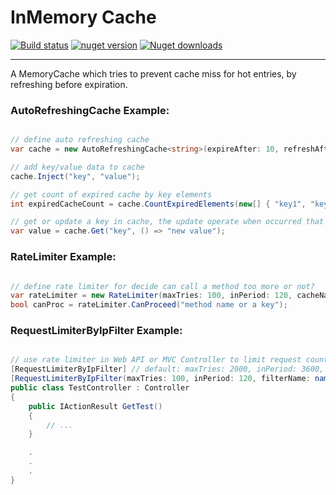 # InMemory Cache

[![Build status](https://ci.appveyor.com/api/projects/status/vpt1d9biulupim04?svg=true)](https://ci.appveyor.com/project/Behzadkhosravifar/inmemory)
[![nuget version](https://img.shields.io/nuget/v/inmemory.svg)](https://www.nuget.org/packages/InMemory)
[![Nuget downloads](http://img.shields.io/nuget/dt/inmemory.svg)](https://www.nuget.org/packages/inmemory/)

----------------------------------------------------

A MemoryCache which tries to prevent cache miss for hot entries, by refreshing before expiration.

### AutoRefreshingCache Example:

```C#

// define auto refreshing cache
var cache = new AutoRefreshingCache<string>(expireAfter: 10, refreshAfter: 8, cacheName: "shortTimeCache");

// add key/value data to cache
cache.Inject("key", "value");

// get count of expired cache by key elements
int expiredCacheCount = cache.CountExpiredElements(new[] { "key1", "key2", "key3", "key4" });

// get or update a key in cache, the update operate when occurred that cache was expired, else get old value.
var value = cache.Get("key", () => "new value");
```

### RateLimiter Example:

```C#

// define rate limiter for decide can call a method too more or not?
var rateLimiter = new RateLimiter(maxTries: 100, inPeriod: 120, cacheName: "rateLimiterCache");
bool canProc = rateLimiter.CanProceed("method name or a key");
```

### RequestLimiterByIpFilter Example:

```C#

// use rate limiter in Web API or MVC Controller to limit request count for all actions by IP filtering
[RequestLimiterByIpFilter] // default: maxTries: 2000, inPeriod: 3600, filterName: nameof(RequestLimiterByIpFilterAttribute)
[RequestLimiterByIpFilter(maxTries: 100, inPeriod: 120, filterName: nameof(TestController))] // customized
public class TestController : Controller
{
	public IActionResult GetTest()
	{
		// ...
	}

	.
	.
	.
}
```